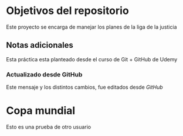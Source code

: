 # Objetivos del repositorio
Este proyecto se encarga de manejar los planes de la liga de la justicia

## Notas adicionales
Esta práctica esta planteado desde el curso de Git + GitHub de Udemy

### Actualizado desde GitHub
Este mensaje y los distintos cambios, fue editados desde _GitHub_

# Copa mundial
Esto es una prueba de otro usuario